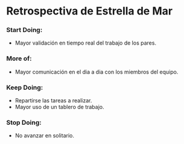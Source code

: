 # Retrospectiva de Estrella de Mar
### Start Doing:
  - Mayor validación en tiempo real del trabajo de los pares.

### More of:
- Mayor comunicación en el dia a dia con los miembros del equipo.

### Keep Doing:
- Repartirse las tareas a realizar.
- Mayor uso de un tablero de trabajo.

### Stop Doing:
- No avanzar en solitario.